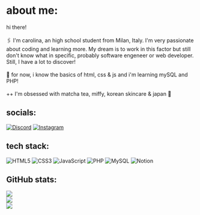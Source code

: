 # about me:
hi there!<br><br>🖇️ I'm carolina, an high school student from Milan, Italy. I'm very passionate about coding and learning more. My dream is to work in this factor but still don't know what in specific, probably software engeneer or web developer. Still, I have a lot to discover!<br><br>📂 for now, i know the basics of html, css & js and i'm learning mySQL and PHP!<br><br>++ I'm obsessed with matcha tea, miffy, korean skincare & japan 🤍

## socials:
[![Discord](https://img.shields.io/badge/Discord-%237289DA.svg?logo=discord&logoColor=white)](https://discord.gg/maybeyoshi_) [![Instagram](https://img.shields.io/badge/Instagram-%23E4405F.svg?logo=Instagram&logoColor=white)](https://instagram.com/maybeyoshiii) 

## tech stack:
![HTML5](https://img.shields.io/badge/html5-%23E34F26.svg?style=for-the-badge&logo=html5&logoColor=white) ![CSS3](https://img.shields.io/badge/css3-%231572B6.svg?style=for-the-badge&logo=css3&logoColor=white) ![JavaScript](https://img.shields.io/badge/javascript-%23323330.svg?style=for-the-badge&logo=javascript&logoColor=%23F7DF1E)
 ![PHP](https://img.shields.io/badge/php-%23777BB4.svg?style=for-the-badge&logo=php&logoColor=white) ![MySQL](https://img.shields.io/badge/mysql-4479A1.svg?style=for-the-badge&logo=mysql&logoColor=white) ![Notion](https://img.shields.io/badge/Notion-%23000000.svg?style=for-the-badge&logo=notion&logoColor=white) 
## GitHub stats:
![](https://github-readme-stats.vercel.app/api?username=maybeyoshiii&theme=dark&hide_border=false&include_all_commits=false&count_private=false)<br/>
![](https://github-readme-streak-stats.herokuapp.com/?user=maybeyoshiii&theme=dark&hide_border=false)<br/>
![](https://github-readme-stats.vercel.app/api/top-langs/?username=maybeyoshiii&theme=dark&hide_border=false&include_all_commits=false&count_private=false&layout=compact)

<!-- Proudly created with GPRM ( https://gprm.itsvg.in ) -->
